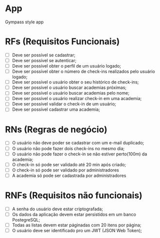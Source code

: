 # App

Gympass style app

# RFs (Requisitos Funcionais)

- [ ] Deve ser possível se cadastrar;
- [ ] Deve ser possível se autenticar;
- [ ] Deve ser possível obter o perfil de um usuário logado;
- [ ] Deve  ser possível obter o número de check-ins realizados pelo usuário logado;
- [ ] Deve  ser possível o usuário obter o seu histórico de check-ins;
- [ ] Deve  ser possível o usuário buscar academias próximas;
- [ ] Deve  ser possível o usuário buscar academias pelo nome;
- [ ] Deve  ser possível o usuário realizar check-in em uma academia;
- [ ] Deve  ser possível validar o check-in de um usuário;
- [ ] Deve  ser possível cadastrar uma academia; 

# RNs (Regras de negócio)

- [ ] O usuário não deve poder se cadastrar com um e-mail duplicado;    
- [ ] O usuário não pode fazer dois check-ins no mesmo dia;    
- [ ] O usuário não pode fazer o check-in se não estiver perto(100m) da academia;
- [ ] O check-in só pode ser validado até 20 min após criado;
- [ ] O check-in só pode ser validado por administradores
- [ ] A academia só pode ser cadastrada por administradores

# RNFs (Requisitos não funcionais)

- [ ] A senha do usuário deve estar criptografada;
- [ ] Os dados da aplicação devem estar persistidos em um banco PostegreSQL;
- [ ] Todas as listas devem estar páginadas com 20 itens por página;
- [ ] O usuário deve ser identificado pro um JWT (JSON Web Token);
